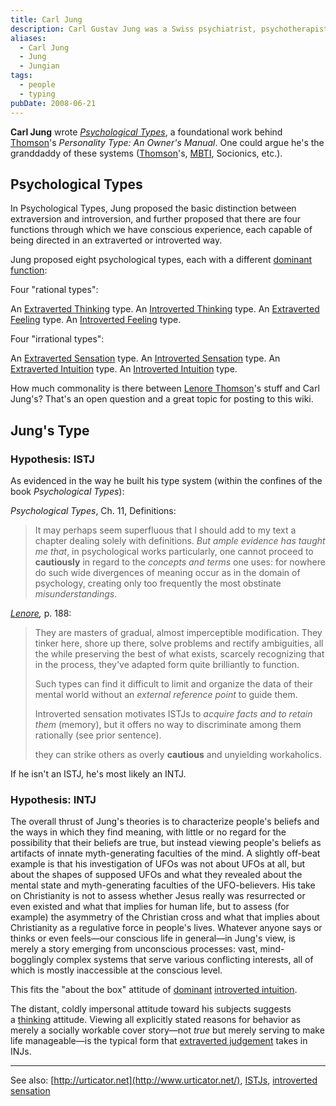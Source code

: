 ```yaml
---
title: Carl Jung
description: Carl Gustav Jung was a Swiss psychiatrist, psychotherapist, psychologist and pioneering evolutionary theorist who founded the school of analytical psychology.
aliases:
  - Carl Jung
  - Jung
  - Jungian
tags:
  - people
  - typing
pubDate: 2008-06-21
---
```


**Carl Jung** wrote [_Psychological Types_](https://www.amazon.ca/Psychological-Types-Carl-Jung/dp/1138687421), a foundational work behind [Thomson](./lenore-thomson)'s _Personality Type: An Owner's Manual_. One could argue he's the granddaddy of these systems ([Thomson](./lenore-thomson)'s, [MBTI](./myers-briggs), Socionics, etc.).

## Psychological Types

In Psychological Types, Jung proposed the basic distinction between extraversion and introversion, and further proposed that there are four functions through which we have conscious experience, each capable of being directed in an extraverted or introverted way.

Jung proposed eight psychological types, each with a different [dominant function](../function-attitude/cognitive-stack/dominant-function):

Four "rational types":

An [Extraverted Thinking](../function-attitude/attitudes/extraverted-thinking) type.
An [Introverted Thinking](../function-attitude/attitudes/introverted-thinking) type.
An [Extraverted Feeling](../function-attitude/attitudes/extraverted-feeling) type.
An [Introverted Feeling](../function-attitude/attitudes/introverted-feeling) type.

Four "irrational types":

An [Extraverted Sensation](../function-attitude/attitudes/extraverted-sensation) type.
An [Introverted Sensation](../function-attitude/attitudes/introverted-sensation) type.
An [Extraverted Intuition](../function-attitude/attitudes/extraverted-intuition) type.
An [Introverted Intuition](../function-attitude/attitudes/introverted-intuition) type.

How much commonality is there between [Lenore Thomson](lenore-thomson)'s stuff and Carl Jung's? That's an open question and a great topic for posting to this wiki.

## Jung's Type

### Hypothesis: ISTJ

As evidenced in the way he built his type system (within the confines of the book _Psychological Types_):

_Psychological Types_, Ch. 11, Definitions:

> It may perhaps seem superfluous that I should add to my text a chapter dealing solely with definitions. _But ample evidence has taught me that_, in psychological works particularly, one cannot proceed to **cautiously** in regard to the _concepts and terms_ one uses: for nowhere do such wide divergences of meaning occur as in the domain of psychology, creating only too frequently the most obstinate _misunderstandings_.

[_Lenore_](./typologists/lenore-thomson)_,_ p. 188:

> They are masters of gradual, almost imperceptible modification. They tinker here, shore up there, solve problems and rectify ambiguities, all the while preserving the best of what exists, scarcely recognizing that in the process, they've adapted form quite brilliantly to function.
>
> Such types can find it difficult to limit and organize the data of their mental world without an _external reference point_ to guide them.
>
> Introverted sensation motivates ISTJs to _acquire facts and to retain them_ (memory), but it offers no way to discriminate among them rationally (see prior sentence).
>
> they can strike others as overly **cautious** and unyielding workaholics.

If he isn't an ISTJ, he's most likely an INTJ.

### Hypothesis: INTJ

The overall thrust of Jung's theories is to characterize people's beliefs and the ways in which they find meaning, with little or no regard for the possibility that their beliefs are true, but instead viewing people's beliefs as artifacts of innate myth-generating faculties of the mind. A slightly off-beat example is that his investigation of UFOs was not about UFOs at all, but about the shapes of supposed UFOs and what they revealed about the mental state and myth-generating faculties of the UFO-believers. His take on Christianity is not to assess whether Jesus really was resurrected or even existed and what that implies for human life, but to assess (for example) the asymmetry of the Christian cross and what that implies about Christianity as a regulative force in people's lives. Whatever anyone says or thinks or even feels—our conscious life in general—in Jung's view, is merely a story emerging from unconscious processes: vast, mind-bogglingly complex systems that serve various conflicting interests, all of which is mostly inaccessible at the conscious level.

This fits the "about the box" attitude of [dominant](../function-attitude/cognitive-stack/dominant-function) [introverted intuition](../function-attitude/attitudes/introverted-intuition).

The distant, coldly impersonal attitude toward his subjects suggests a [thinking](../function-attitude/functions/thinking) attitude. Viewing all explicitly stated reasons for behavior as merely a socially workable cover story—not *true* but merely serving to make life manageable—is the typical form that [extraverted judgement](../function-attitude/functions/judgement) takes in INJs.

---

See also: [http://urticator.net](http://www.urticator.net/), [ISTJs](https://web.archive.org/web/20071215001911/http://greenlightwiki.com/lenore-exegesis/ISTJs), [introverted sensation](../function-attitude/attitudes/introverted-sensation)

